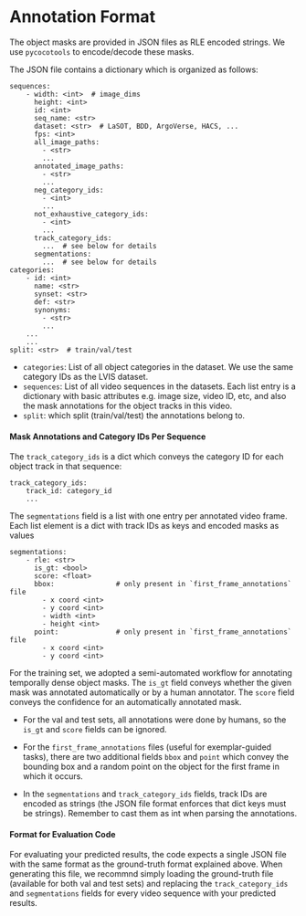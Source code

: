 # Annotation Format

The object masks are provided in JSON files as RLE encoded strings. We use `pycocotools` to encode/decode these masks.

The JSON file contains a dictionary which is organized as follows:

```
sequences:
    - width: <int>  # image_dims
      height: <int>
      id: <int>
      seq_name: <str>
      dataset: <str>  # LaSOT, BDD, ArgoVerse, HACS, ...
      fps: <int>
      all_image_paths:
        - <str>
        ...
      annotated_image_paths:
        - <str>
        ...
      neg_category_ids: 
        - <int>
        ...
      not_exhaustive_category_ids:
        - <int>
        ...
      track_category_ids:
        ...  # see below for details
      segmentations:
        ...  # see below for details
categories:
    - id: <int>
      name: <str>
      synset: <str>
      def: <str>
      synonyms: 
        - <str>
        ...
    ...
    ...
split: <str>  # train/val/test
```

- `categories`: List of all object categories in the dataset. We use the same category IDs as the LVIS dataset.
- `sequences`: List of all video sequences in the datasets. Each list entry is a dictionary with basic attributes e.g. image size, video ID, etc, and also the mask annotations for the object tracks in this video.
- `split`: which split (train/val/test) the annotations belong to.

#### Mask Annotations and Category IDs Per Sequence

The `track_category_ids` is a dict which conveys the category ID for each object track in that sequence:

```
track_category_ids:
    track_id: category_id
    ...
``` 

The `segmentations` field is a list with one entry per annotated video frame. Each list element is a dict with track IDs as keys and encoded masks as values

```
segmentations:
    - rle: <str>
      is_gt: <bool>
      score: <float>
      bbox:               # only present in `first_frame_annotations` file
        - x coord <int>
        - y coord <int>
        - width <int>
        - height <int>
      point:              # only present in `first_frame_annotations` file
        - x coord <int>
        - y coord <int>
``` 

For the training set, we adopted a semi-automated workflow for annotating temporally dense object masks. The `is_gt` field conveys whether the given mask was annotated automatically or by a human annotator. The `score` field conveys the confidence for an automatically annotated mask.

- For the val and test sets, all annotations were done by humans, so the `is_gt` and `score` fields can be ignored. 

- For the `first_frame_annotations` files (useful for exemplar-guided tasks), there are two additional fields `bbox` and `point` which convey the bounding box and a random point on the object for the first frame in which it occurs.

- In the `segmentations` and `track_category_ids` fields, track IDs are encoded as strings (the JSON file format enforces that dict keys must be strings). Remember to cast them as int when parsing the annotations.


#### Format for Evaluation Code

For evaluating your predicted results, the code expects a single JSON file with the same format as the ground-truth format explained above. When generating this file, we recommnd simply loading the ground-truth file (available for both val and test sets) and replacing the `track_category_ids` and `segmentations` fields for every video sequence with your predicted results. 
